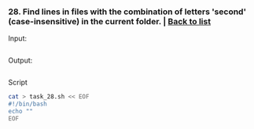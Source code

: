 ### <a id='task_28'>28. Find lines in files with the combination of letters 'second' (case-insensitive) in the current folder.</a>  |  [Back to list](#back_to_list)

Input:
``` bash

```

Output:
```

```

Script
``` bash
cat > task_28.sh << EOF
#!/bin/bash
echo ""
EOF
```

